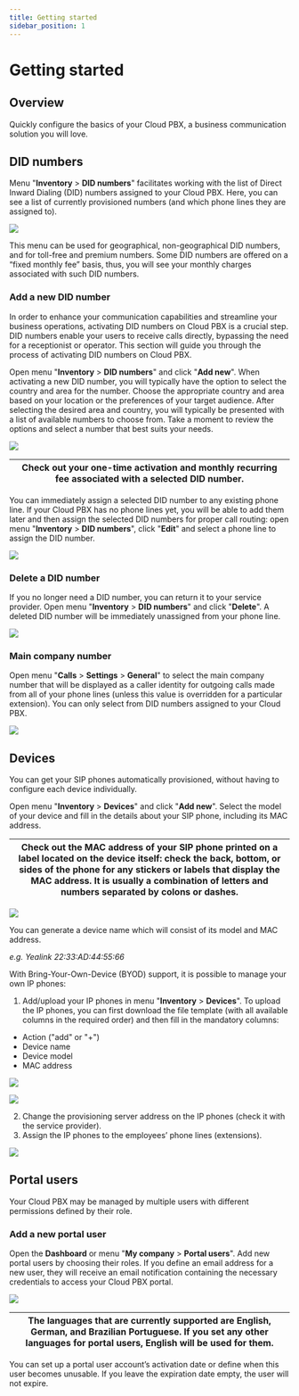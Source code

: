 ```yaml
---
title: Getting started
sidebar_position: 1
---
```


# Getting started

## Overview

Quickly configure the basics of your Cloud PBX, a business communication solution you will love.

## DID numbers

Menu "**Inventory** \> **DID numbers**" facilitates working with the list of Direct Inward Dialing (DID) numbers assigned to your Cloud PBX. Here, you can see a list of currently provisioned numbers (and which phone lines they are assigned to).

![](./img/Getting_started-DID_numbers.png)

This menu can be used for geographical, non-geographical DID numbers, and for toll-free and premium numbers. Some DID numbers are offered on a “fixed monthly fee” basis, thus, you will see your monthly charges associated with such DID numbers.

### Add a new DID number

In order to enhance your communication capabilities and streamline your business operations, activating DID numbers on Cloud PBX is a crucial step. DID numbers enable your users to receive calls directly, bypassing the need for a receptionist or operator. This section will guide you through the process of activating DID numbers on Cloud PBX.

Open menu "**Inventory** \> **DID numbers**" and click "**Add new**". When activating a new DID number, you will typically have the option to select the country and area for the number. Choose the appropriate country and area based on your location or the preferences of your target audience. After selecting the desired area and country, you will typically be presented with a list of available numbers to choose from. Take a moment to review the options and select a number that best suits your needs.

![](./img/Getting_started-Add_new_DID_numbers.png)

| Check out your one-time activation and monthly recurring fee associated with a selected DID number. |
| --- |

You can immediately assign a selected DID number to any existing phone line. If your Cloud PBX has no phone lines yet, you will be able to add them later and then assign the selected DID numbers for proper call routing: open menu "**Inventory** \> **DID numbers**", click "**Edit**" and select a phone line to assign the DID number.

![](./img/Getting_started-Assign_DID_numbers.png)

### Delete a DID number

If you no longer need a DID number, you can return it to your service provider. Open menu "**Inventory** \> **DID numbers**" and click "**Delete**". A deleted DID number will be immediately unassigned from your phone line.

![](./img/Getting_started-Delete_DID_numbers.png)

### Main company number

Open menu "**Calls** \> **Settings** \> **General**" to select the main company number that will be displayed as a caller identity for outgoing calls made from all of your phone lines (unless this value is overridden for a particular extension). You can only select from DID numbers assigned to your Cloud PBX.

![](./img/Getting_started-Select_main_company_number.png)

## Devices

You can get your SIP phones automatically provisioned, without having to configure each device individually.

Open menu "**Inventory** \> **Devices**" and click "**Add new**". Select the model of your device and fill in the details about your SIP phone, including its MAC address.

| Check out the MAC address of your SIP phone printed on a label located on the device itself: check the back, bottom, or sides of the phone for any stickers or labels that display the MAC address. It is usually a combination of letters and numbers separated by colons or dashes. |
| --- |

![](./img/Getting_started-Add_new_devices.png)

You can generate a device name which will consist of its model and MAC address.

*e.g. Yealink 22:33:AD:44:55:66*

With Bring-Your-Own-Device (BYOD) support, it is possible to manage your own IP phones:

1. Add/upload your IP phones in menu "**Inventory** \> **Devices**". To upload the IP phones, you can first download the file template (with all available columns in the required order) and then fill in the mandatory columns:

* Action ("add" or "+")
* Device name
* Device model
* MAC address

![](./img/Getting_started-File_example.png)


![](./img/Getting_started-Upload_new_devices.png)

2. Change the provisioning server address on the IP phones (check it with the service provider).
3. Assign the IP phones to the employees’ phone lines (extensions).

![](./img/Getting_started-Assign_device.png)

## Portal users

Your Cloud PBX may be managed by multiple users with different permissions defined by their role.

### Add a new portal user

Open the **Dashboard** or menu "**My company** \> **Portal users**". Add new portal users by choosing their roles. If you define an email address for a new user, they will receive an email notification containing the necessary credentials to access your Cloud PBX portal.

![](./img/Getting_started-Add_new_portal_users.png)

| The languages that are currently supported are English, German, and Brazilian Portuguese. If you set any other languages for portal users, English will be used for them. |
| --- |

You can set up a portal user account’s activation date or define when this user becomes unusable. If you leave the expiration date empty, the user will not expire.
